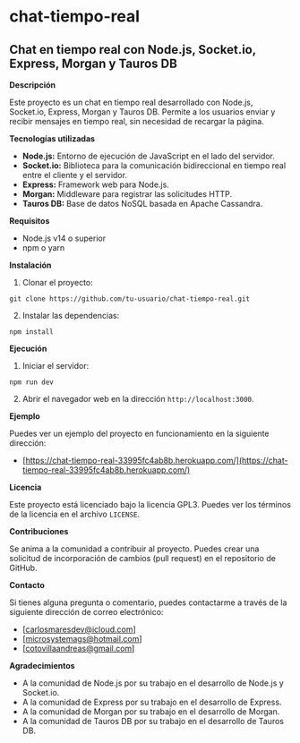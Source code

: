 # chat-tiempo-real

## Chat en tiempo real con Node.js, Socket.io, Express, Morgan y Tauros DB

**Descripción**

Este proyecto es un chat en tiempo real desarrollado con Node.js, Socket.io, Express, Morgan y Tauros DB. Permite a los usuarios enviar y recibir mensajes en tiempo real, sin necesidad de recargar la página.

**Tecnologías utilizadas**

* **Node.js:** Entorno de ejecución de JavaScript en el lado del servidor.
* **Socket.io:** Biblioteca para la comunicación bidireccional en tiempo real entre el cliente y el servidor.
* **Express:** Framework web para Node.js.
* **Morgan:** Middleware para registrar las solicitudes HTTP.
* **Tauros DB:** Base de datos NoSQL basada en Apache Cassandra.

**Requisitos**

* Node.js v14 o superior
* npm o yarn

**Instalación**

1. Clonar el proyecto:

```
git clone https://github.com/tu-usuario/chat-tiempo-real.git
```

2. Instalar las dependencias:

```
npm install
```

**Ejecución**

1. Iniciar el servidor:

```
npm run dev
```

2. Abrir el navegador web en la dirección `http://localhost:3000`.

**Ejemplo**

Puedes ver un ejemplo del proyecto en funcionamiento en la siguiente dirección:

* [https://chat-tiempo-real-33995fc4ab8b.herokuapp.com/](https://chat-tiempo-real-33995fc4ab8b.herokuapp.com/)

**Licencia**

Este proyecto está licenciado bajo la licencia GPL3. Puedes ver los términos de la licencia en el archivo `LICENSE`.

**Contribuciones**

Se anima a la comunidad a contribuir al proyecto. Puedes crear una solicitud de incorporación de cambios (pull request) en el repositorio de GitHub.

**Contacto**

Si tienes alguna pregunta o comentario, puedes contactarme a través de la siguiente dirección de correo electrónico:

* [carlosmaresdev@icloud.com]
* [microsystemags@hotmail.com]
* [cotovillaandreas@gmail.com]

**Agradecimientos**

* A la comunidad de Node.js por su trabajo en el desarrollo de Node.js y Socket.io.
* A la comunidad de Express por su trabajo en el desarrollo de Express.
* A la comunidad de Morgan por su trabajo en el desarrollo de Morgan.
* A la comunidad de Tauros DB por su trabajo en el desarrollo de Tauros DB.
